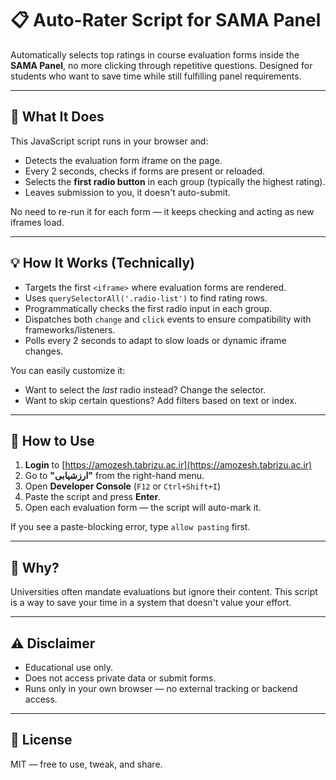 # 📋 Auto-Rater Script for SAMA Panel

Automatically selects top ratings in course evaluation forms inside the **SAMA Panel**, no more clicking through repetitive questions. Designed for students who want to save time while still fulfilling panel requirements.

---

## 🎯 What It Does

This JavaScript script runs in your browser and:

* Detects the evaluation form iframe on the page.
* Every 2 seconds, checks if forms are present or reloaded.
* Selects the **first radio button** in each group (typically the highest rating).
* Leaves submission to you, it doesn't auto-submit.

No need to re-run it for each form — it keeps checking and acting as new iframes load.

---

## 💡 How It Works (Technically)

* Targets the first `<iframe>` where evaluation forms are rendered.
* Uses `querySelectorAll('.radio-list')` to find rating rows.
* Programmatically checks the first radio input in each group.
* Dispatches both `change` and `click` events to ensure compatibility with frameworks/listeners.
* Polls every 2 seconds to adapt to slow loads or dynamic iframe changes.

You can easily customize it:

* Want to select the *last* radio instead? Change the selector.
* Want to skip certain questions? Add filters based on text or index.

---

## 🚀 How to Use

1. **Login** to [https://amozesh.tabrizu.ac.ir](https://amozesh.tabrizu.ac.ir)
2. Go to **"ارزشیابی"** from the right-hand menu.
3. Open **Developer Console** (`F12` or `Ctrl+Shift+I`)
4. Paste the script and press **Enter**.
5. Open each evaluation form — the script will auto-mark it.

If you see a paste-blocking error, type `allow pasting` first.

---

## 🛑 Why?

Universities often mandate evaluations but ignore their content. This script is a way to save your time in a system that doesn't value your effort.

---

## ⚠️ Disclaimer

* Educational use only.
* Does not access private data or submit forms.
* Runs only in your own browser — no external tracking or backend access.

---

## 📜 License

MIT — free to use, tweak, and share.
